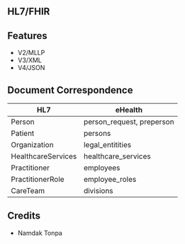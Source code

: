 HL7/FHIR
--------

Features
--------

* V2/MLLP
* V3/XML
* V4/JSON

Document Correspondence
-----------------------

| HL7                 | eHealth                    |
| ------------------- | -------------------------- |
| Person              | person_request, preperson  |
| Patient             | persons                    |
| Organization        | legal_entitities           |
| HealthcareServices  | healthcare_services        |
| Practitioner        | employees                  |
| PractitionerRole    | employee_roles             |
| CareTeam            | divisions                  |

Credits
-------

* Namdak Tonpa
